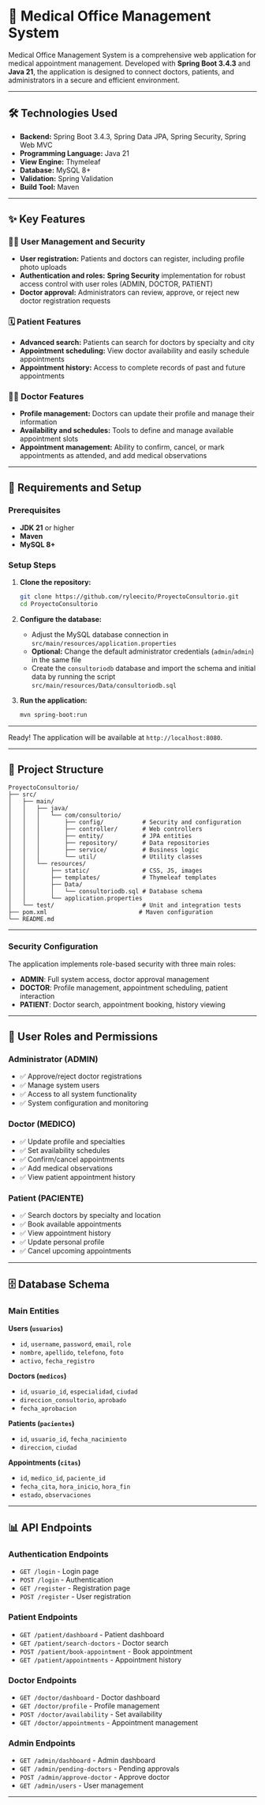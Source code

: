 
# 🏥 Medical Office Management System

Medical Office Management System is a comprehensive web application for medical appointment management. Developed with **Spring Boot 3.4.3** and **Java 21**, the application is designed to connect doctors, patients, and administrators in a secure and efficient environment.

---

## 🛠️ Technologies Used

- **Backend:** Spring Boot 3.4.3, Spring Data JPA, Spring Security, Spring Web MVC
- **Programming Language:** Java 21
- **View Engine:** Thymeleaf
- **Database:** MySQL 8+
- **Validation:** Spring Validation
- **Build Tool:** Maven

---

## ✨ Key Features

### **👨‍💻 User Management and Security**
- **User registration:** Patients and doctors can register, including profile photo uploads
- **Authentication and roles:** **Spring Security** implementation for robust access control with user roles (ADMIN, DOCTOR, PATIENT)
- **Doctor approval:** Administrators can review, approve, or reject new doctor registration requests

### **🗓️ Patient Features**
- **Advanced search:** Patients can search for doctors by specialty and city
- **Appointment scheduling:** View doctor availability and easily schedule appointments
- **Appointment history:** Access to complete records of past and future appointments

### **👩‍⚕️ Doctor Features**
- **Profile management:** Doctors can update their profile and manage their information
- **Availability and schedules:** Tools to define and manage available appointment slots
- **Appointment management:** Ability to confirm, cancel, or mark appointments as attended, and add medical observations

---

## 🚀 Requirements and Setup

### **Prerequisites**
- **JDK 21** or higher
- **Maven**
- **MySQL 8+**

### **Setup Steps**

1. **Clone the repository:**
   ```bash
   git clone https://github.com/ryleecito/ProyectoConsultorio.git
   cd ProyectoConsultorio
   ```

2. **Configure the database:**
   - Adjust the MySQL database connection in `src/main/resources/application.properties`
   - **Optional:** Change the default administrator credentials (`admin`/`admin`) in the same file
   - Create the `consultoriodb` database and import the schema and initial data by running the script `src/main/resources/Data/consultoriodb.sql`

3. **Run the application:**
   ```bash
   mvn spring-boot:run
   ```

---

Ready! The application will be available at `http://localhost:8080`.

---

## 📁 Project Structure

```
ProyectoConsultorio/
├── src/
│   ├── main/
│   │   ├── java/
│   │   │   └── com/consultorio/
│   │   │       ├── config/           # Security and configuration
│   │   │       ├── controller/       # Web controllers
│   │   │       ├── entity/           # JPA entities
│   │   │       ├── repository/       # Data repositories
│   │   │       ├── service/          # Business logic
│   │   │       └── util/             # Utility classes
│   │   └── resources/
│   │       ├── static/               # CSS, JS, images
│   │       ├── templates/            # Thymeleaf templates
│   │       ├── Data/
│   │       │   └── consultoriodb.sql # Database schema
│   │       └── application.properties
│   └── test/                         # Unit and integration tests
├── pom.xml                          # Maven configuration
└── README.md
```

---


### **Security Configuration**

The application implements role-based security with three main roles:

- **ADMIN**: Full system access, doctor approval management
- **DOCTOR**: Profile management, appointment scheduling, patient interaction
- **PATIENT**: Doctor search, appointment booking, history viewing

---

## 👥 User Roles and Permissions

### **Administrator (ADMIN)**
- ✅ Approve/reject doctor registrations
- ✅ Manage system users
- ✅ Access to all system functionality
- ✅ System configuration and monitoring

### **Doctor (MEDICO)**
- ✅ Update profile and specialties
- ✅ Set availability schedules
- ✅ Confirm/cancel appointments
- ✅ Add medical observations
- ✅ View patient appointment history

### **Patient (PACIENTE)**
- ✅ Search doctors by specialty and location
- ✅ Book available appointments
- ✅ View appointment history
- ✅ Update personal profile
- ✅ Cancel upcoming appointments

---

## 🗄️ Database Schema

### **Main Entities**

**Users (`usuarios`)**
- `id`, `username`, `password`, `email`, `role`
- `nombre`, `apellido`, `telefono`, `foto`
- `activo`, `fecha_registro`

**Doctors (`medicos`)**
- `id`, `usuario_id`, `especialidad`, `ciudad`
- `direccion_consultorio`, `aprobado`
- `fecha_aprobacion`

**Patients (`pacientes`)**
- `id`, `usuario_id`, `fecha_nacimiento`
- `direccion`, `ciudad`

**Appointments (`citas`)**
- `id`, `medico_id`, `paciente_id`
- `fecha_cita`, `hora_inicio`, `hora_fin`
- `estado`, `observaciones`

---

## 📊 API Endpoints

### **Authentication Endpoints**
- `GET /login` - Login page
- `POST /login` - Authentication
- `GET /register` - Registration page
- `POST /register` - User registration

### **Patient Endpoints**
- `GET /patient/dashboard` - Patient dashboard
- `GET /patient/search-doctors` - Doctor search
- `POST /patient/book-appointment` - Book appointment
- `GET /patient/appointments` - Appointment history

### **Doctor Endpoints**
- `GET /doctor/dashboard` - Doctor dashboard
- `GET /doctor/profile` - Profile management
- `POST /doctor/availability` - Set availability
- `GET /doctor/appointments` - Appointment management

### **Admin Endpoints**
- `GET /admin/dashboard` - Admin dashboard
- `GET /admin/pending-doctors` - Pending approvals
- `POST /admin/approve-doctor` - Approve doctor
- `GET /admin/users` - User management

---




